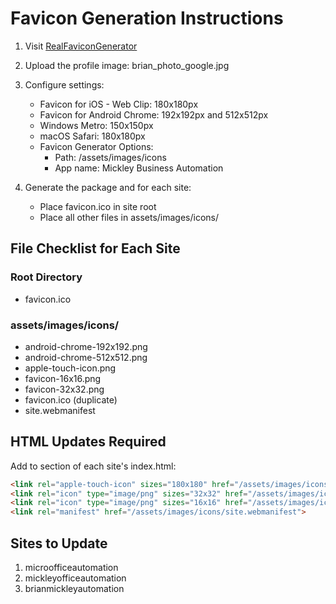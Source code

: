 # Favicon Generation Instructions

1. Visit [RealFaviconGenerator](https://realfavicongenerator.net/)
2. Upload the profile image: brian_photo_google.jpg
3. Configure settings:
   - Favicon for iOS - Web Clip: 180x180px
   - Favicon for Android Chrome: 192x192px and 512x512px
   - Windows Metro: 150x150px
   - macOS Safari: 180x180px
   - Favicon Generator Options:
     - Path: /assets/images/icons
     - App name: Mickley Business Automation

4. Generate the package and for each site:
   - Place favicon.ico in site root
   - Place all other files in assets/images/icons/

## File Checklist for Each Site

### Root Directory
- favicon.ico

### assets/images/icons/
- android-chrome-192x192.png
- android-chrome-512x512.png
- apple-touch-icon.png
- favicon-16x16.png
- favicon-32x32.png
- favicon.ico (duplicate)
- site.webmanifest

## HTML Updates Required

Add to <head> section of each site's index.html:

```html
<link rel="apple-touch-icon" sizes="180x180" href="/assets/images/icons/apple-touch-icon.png">
<link rel="icon" type="image/png" sizes="32x32" href="/assets/images/icons/favicon-32x32.png">
<link rel="icon" type="image/png" sizes="16x16" href="/assets/images/icons/favicon-16x16.png">
<link rel="manifest" href="/assets/images/icons/site.webmanifest">
```

## Sites to Update
1. microofficeautomation
2. mickleyofficeautomation
3. brianmickleyautomation
